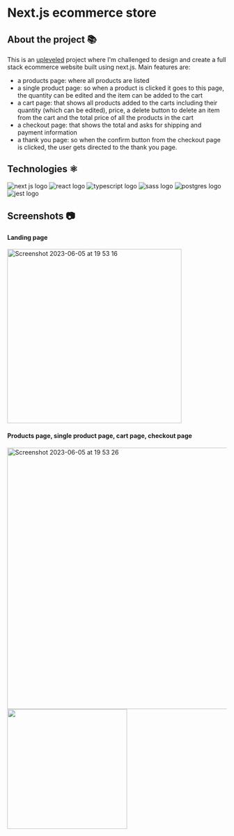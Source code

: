 # Next.js ecommerce store

## About the project 📚
This is an [upleveled](https://github.com/upleveled) project where I'm challenged to design and create a full stack ecommerce website built using next.js. Main features are:
- a products page: where all products are listed
- a single product page: so when a product is clicked it goes to this page, the quantity can be edited and the item can be added to the cart
- a cart page: that shows all products added to the carts including their quantity (which can be edited), price, a delete button to delete an item from the cart and the total price of all the products in the cart
- a checkout page: that shows the total and asks for shipping and payment information 
- a thank you page: so when the confirm button from the checkout page is clicked, the user gets directed to the thank you page.

## Technologies ⚛️
<img src="https://img.shields.io/badge/Next-black?style=for-the-badge&logo=next.js&logoColor=white" alt="next js logo"/> <img src="https://img.shields.io/badge/react-%2320232a.svg?style=for-the-badge&logo=react&logoColor=%2361DAFB" alt="react logo"/> <img src="https://img.shields.io/badge/typescript-%23007ACC.svg?style=for-the-badge&logo=typescript&logoColor=white" alt="typescript logo"/> <img src="https://img.shields.io/badge/SASS-hotpink.svg?style=for-the-badge&logo=SASS&logoColor=white" alt="sass logo"/> <img src="https://img.shields.io/badge/postgres-%23316192.svg?style=for-the-badge&logo=postgresql&logoColor=white" alt="postgres logo"/> <img src="https://img.shields.io/badge/-jest-%23C21325?style=for-the-badge&logo=jest&logoColor=white" alt="jest logo"/> 

## Screenshots 📷
#### Landing page
<img width="400" alt="Screenshot 2023-06-05 at 19 53 16" src="https://github.com/cheorodio/next-ecommerce-store/assets/121162907/bd13e29d-bd29-4272-9044-e5c8366f7d39">

#### Products page, single product page, cart page, checkout page
<img width="600" alt="Screenshot 2023-06-05 at 19 53 26" src="https://github.com/cheorodio/next-ecommerce-store/assets/121162907/727d2e66-1a38-4dd4-bf07-71a9161a9b14"> <img width="275" src="https://github.com/cheorodio/next-ecommerce-store/assets/121162907/7736269a-21cc-48b9-ac3e-612262488437" />







<!-- 
### Single product page
<img width="400" alt="Screenshot 2023-06-05 at 19 54 02" src="https://github.com/cheorodio/next-ecommerce-store/assets/121162907/4dd1784e-b569-4fab-a127-23baeb8f99ea">

### Cart page
<img width="400" alt="Screenshot 2023-06-05 at 19 21 35" src="https://github.com/cheorodio/react-guest-list/assets/121162907/79c833de-8988-4738-8e71-c9e975cccf84">

### Checkout page
<img width="400" alt="Screenshot 2023-06-05 at 19 21 58" src="https://github.com/cheorodio/react-guest-list/assets/121162907/6dd79dc3-c774-460b-98bb-2a388da37e54"> -->
